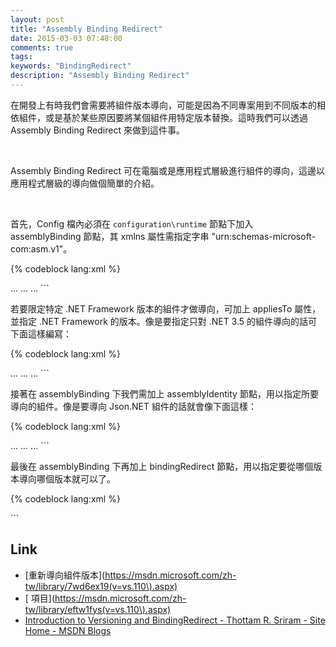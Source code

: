 ```yaml
---
layout: post
title: "Assembly Binding Redirect"
date: 2015-03-03 07:48:00
comments: true
tags: 
keywords: "BindingRedirect"
description: "Assembly Binding Redirect"
---
```


在開發上有時我們會需要將組件版本導向，可能是因為不同專案用到不同版本的相依組件，或是基於某些原因要將某個組件用特定版本替換。這時我們可以透過 Assembly Binding Redirect 來做到這件事。  

<!-- More -->

<br/>


Assembly Binding Redirect 可在電腦或是應用程式層級進行組件的導向，這邊以應用程式層級的導向做個簡單的介紹。  

<br/>


首先，Config 檔內必須在 `configuration\runtime` 節點下加入 assemblyBinding 節點，其 xmlns 屬性需指定字串 "urn:schemas-microsoft-com:asm.v1"。  

{% codeblock lang:xml %}
<?xml version="1.0" encoding="UTF-8"?>
<configuration>
	...
	<runtime>
		<assemblyBinding xmlns="urn:schemas-microsoft-com:asm.v1">...</assemblyBinding>
	</runtime>
	...
</configuration>
``` 

<br/>


若要限定特定 .NET Framework 版本的組件才做導向，可加上 appliesTo 屬性，並指定 .NET Framework 的版本。像是要指定只對 .NET 3.5 的組件導向的話可下面這樣編寫：  

{% codeblock lang:xml %} 
<?xml version="1.0" encoding="UTF-8"?>
<configuration>
	...
	<runtime>
		<assemblyBinding xmlns="urn:schemas-microsoft-com:asm.v1" appliesTo="v3.5">...</assemblyBinding>
	</runtime>
	...
</configuration>
```

<br/>


接著在 assemblyBinding 下我們需加上 assemblyIdentity 節點，用以指定所要導向的組件。像是要導向 Json.NET 組件的話就會像下面這樣：  

{% codeblock lang:xml %}
<?xml version="1.0" encoding="UTF-8"?>
<configuration>
	...
	<runtime>
		<assemblyBinding xmlns="urn:schemas-microsoft-com:asm.v1">
			<dependentAssembly>
				<assemblyIdentity name="Newtonsoft.Json" publicKeyToken="30AD4FE6B2A6AEED" culture="neutral" />
				...
			</dependentAssembly>
		</assemblyBinding>
	</runtime>
	...
</configuration>
```

<br/>


最後在 assemblyBinding 下再加上 bindingRedirect 節點，用以指定要從哪個版本導向哪個版本就可以了。  

{% codeblock lang:xml %}
<?xml version="1.0" encoding="UTF-8"?>
<runtime>
	<assemblyBinding xmlns="urn:schemas-microsoft-com:asm.v1">
		<dependentAssembly>
			<assemblyIdentity name="Newtonsoft.Json" publicKeyToken="30AD4FE6B2A6AEED" culture="neutral" />
			<!--<bindingRedirect oldVersion="5.0.7.0" newVersion="6.0.0.0" />-->
			<bindingRedirect oldVersion="0.0.0.0-6.0.0.0" newVersion="6.0.0.0" />
		</dependentAssembly>
	</assemblyBinding>
</runtime>
```

<br/>

Link
----
* [重新導向組件版本](https://msdn.microsoft.com/zh-tw/library/7wd6ex19(v=vs.110\).aspx)
* [<bindingRedirect> 項目](https://msdn.microsoft.com/zh-tw/library/eftw1fys(v=vs.110\).aspx)
* [Introduction to Versioning and BindingRedirect - Thottam R. Sriram - Site Home - MSDN Blogs](http://blogs.msdn.com/b/thottams/archive/2007/01/30/introduction-to-versioning-and-bindingredirect.aspx)
